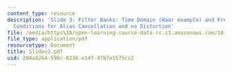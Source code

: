 ```yaml
---
content_type: resource
description: 'Slide 3: Filter Banks: Time Domain (Haar example) and Frequency Domain;
  Conditions for Alias Cancellation and no Distortion'
file: /media/https%3A/open-learning-course-data-rc.s3.amazonaws.com/18-327-wavelets-filter-banks-and-applications-spring-2003/204a826459bc8236e14f4787e1575cc2_Slides3.pdf
file_type: application/pdf
resourcetype: Document
title: Slides3.pdf
uid: 204a8264-59bc-8236-e14f-4787e1575cc2
---
```


